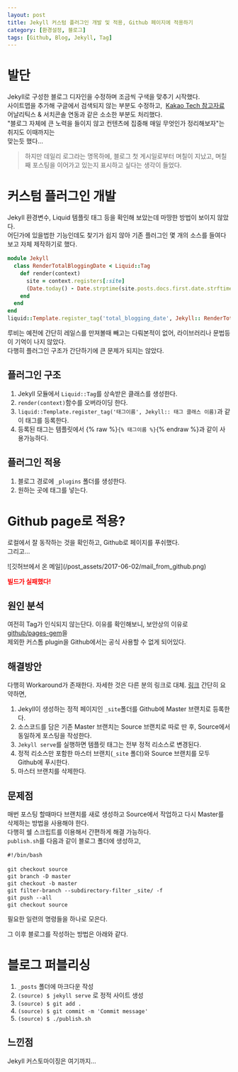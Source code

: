 ```yaml
---
layout: post
title: Jekyll 커스텀 플러그인 개발 및 적용, Github 페이지에 적용하기 
category: [환경설정, 블로그]
tags: [Github, Blog, Jekyll, Tag]
---
```


# 발단
<p class="message"> Jekyll로 구성한 블로그 디자인을 수정하며 조금씩 구색을 맞추기 시작했다.<br> 
사이트맵을 추가해 구글에서 검색되지 않는 부분도 수정하고, &nbsp;<a href="http://tech.kakao.com/2016/07/07/tech-blog-story/" target="_blank">Kakao Tech 참고자료</a><br>
어날리틱스 & 서치콘솔 연동과 같은 소소한 부분도 처리했다. <br> 
"블로그 자체에 큰 노력을 들이지 않고 컨텐츠에 집중해 매일 무엇인가 정리해보자"는 취지도 이때까지는<br> 맞는듯 했다... </p>

>하지만 데일리 로그라는 명목하에,&nbsp;블로그 첫 게시일로부터 며칠이 지났고,&nbsp;며칠째 포스팅을 이어가고 있는지 표시하고 싶다는 생각이 들었다.

# 커스텀 플러그인 개발
Jekyll 환경변수, Liquid 템플릿 태그 등을 확인해 보았는데 마땅한 방법이 보이지 않았다.  
어딘가에 있을법한 기능인데도 찾기가 쉽지 않아 기존 플러그인 몇 개의 소스를 들여다 보고 자체 제작하기로 했다.
``` ruby
module Jekyll
  class RenderTotalBloggingDate < Liquid::Tag
    def render(context)
      site = context.registers[:site]
      (Date.today() - Date.strptime(site.posts.docs.first.date.strftime('%Y-%m-%d'), '%Y-%m-%d')).to_i+1
    end
  end
end
liquid::Template.register_tag('total_blogging_date', Jekyll:: RenderTotalBloggingDate)
```
루비는 예전에 간단히 레일스를 만져볼때 빼고는 다뤄본적이 없어, 라이브러리나 문법등이 기억이 나지 않았다.  
다행히 플러그인 구조가 간단하기에 큰 문제가 되지는 않았다.

## 플러그인 구조
1. Jekyll 모듈에서 `Liquid::Tag`를 상속받은 클래스를 생성한다.  
2. `render(context)`함수를 오버라이딩 한다.  
3. `liquid::Template.register_tag('태그이름', Jekyll:: 태그 클래스 이름)`과 같이 태그를 등록한다.  
4. 등록된 태그는 템플릿에서 {% raw %}`{% 태그이름 %}`{% endraw %}과 같이 사용가능하다.

## 플러그인 적용
1. 블로그 경로에 `_plugins` 폴더를 생성한다.
2. 원하는 곳에 태그를 넣는다.


# Github page로 적용?
<p class="message"> 로컬에서 잘 동작하는 것을 확인하고, Github로 페이지를 푸쉬했다.<br>그리고... </p>
![깃허브에서 온 메일](/post_assets/2017-06-02/mail_from_github.png)
<p style="color:red; font-weight:bold;">빌드가 실패했다!</p>


## 원인 분석
여전히 Tag가 인식되지 않는단다. 이유를 확인해보니, 보안상의 이유로 [github/pages-gem](https://github.com/github/pages-gem)을  
제외한 커스톰 plugin을 Github에서는 공식 사용할 수 없게 되어있다.  

## 해결방안
다행히 Workaround가 존재한다. 자세한 것은 다른 분의 링크로 대체.
<a href="http://gumpcha.github.io/blog/github-pages-with-jekyll-custom-plugin/" target="_blank">링크</a>
간단히 요약하면,  
1. Jekyll이 생성하는 정적 페이지인 `_site`폴더를 Github에 Master 브랜치로 등록한다.  
2. 소스코드를 담은 기존 Master 브랜치는 Source 브랜치로 따로 딴 후, Source에서 동일하게 포스팅을 작성한다.  
3. `Jekyll serve`를 실행하면 템플릿 태그는 전부 정적 리소스로 변경된다.  
4. 정적 리소스만 포함한 마스터 브랜치(`_site` 폴더)와 Source 브랜치를 모두 Github에 푸시한다.  
5. 마스터 브랜치를 삭제한다.  

## 문제점
매번 포스팅 할때마다 브랜치를 새로 생성하고 Source에서 작업하고 다시 Master를 삭제하는 방법을 사용해야 한다.  
다행히 쉘 스크립트를 이용해서 간편하게 해결 가능하다.  
`publish.sh`를 다음과 같이 블로그 폴더에 생성하고, 
``` shell
#!/bin/bash

git checkout source
git branch -D master
git checkout -b master 
git filter-branch --subdirectory-filter _site/ -f
git push --all
git checkout source
```
필요한 일련의 명령들을 하나로 모은다.  

그 이후 블로그를 작성하는 방법은 아래와 같다.

# 블로그 퍼블리싱
1. `_posts` 폴더에 마크다운 작성
2. `(source) $ jekyll serve` 로 정적 사이트 생성
3. `(source) $ git add .`
4. `(source) $ git commit -m 'Commit message'`
5. `(source) $ ./publish.sh`


## 느낀점
Jekyll 커스토마이징은 여기까지...


